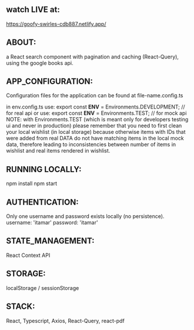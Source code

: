## watch LIVE at:

https://goofy-swirles-cdb887.netlify.app/

## ABOUT:

a React search component with pagination and caching (React-Query), using the google books api.

## APP_CONFIGURATION:

Configuration files for the application can be found at file-name.config.ts

in env.config.ts use:
export const **ENV** = Environments.DEVELOPMENT; // for real api
or use:
export const **ENV** = Environments.TEST; // for mock api
NOTE: with Environments.TEST (which is meant only for developers testing ui and never in production) please remember that you need to first clean your local wishlist (in local storage) because otherwise items with IDs that were added from real DATA do not have
matching items in the local mock data, therefore leading to inconsistencies between number of items in wishlist and real items rendered
in wishlist.

## RUNNING LOCALLY:

npm install
npm start

## AUTHENTICATION:

Only one username and password exists locally (no persistence).
username: 'itamar'
password: 'itamar'

## STATE_MANAGEMENT:

React Context API

## STORAGE:

localStorage / sessionStorage

## STACK:

React, Typescript, Axios, React-Query, react-pdf
